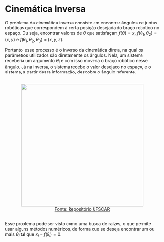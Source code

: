 # Cinemática Inversa

O problema da cinemática inversa consiste em encontrar ângulos de juntas robóticas que correspondem à certa posição desejada do braço robótico no espaço. Ou seja, encontrar valores de $\theta$ que satisfaçam $f(\theta)=x$, $f(\theta_1,\theta_2)=(x,y)$ e $f(\theta_1,\theta_2,\theta_3)=(x,y,z)$.

Portanto, esse processo é o inverso da cinemática direta, na qual os parâmetros utilizados são diretamente os ângulos. Nela, um sistema receberia um argumento $\theta_i$ e com isso moveria o braço robótico nesse ângulo. Já na inversa, o sistema recebe o valor desejado no espaço, e o sistema, a partir dessa informação, descobre o ângulo referente.

<div align="center">

  <br>
        <img src="https://res.cloudinary.com/dev63c7l0/image/upload/v1629517659/Untitled_rcyy6l.png" width="400" height="auto">
        <figcaption><a href="https://repositorio.ufscar.br/bitstream/handle/ufscar/13588/TCC%20-%20Victor%20Abreu%20Nunes%20%28Rev%20Victor%2020.12%29.pdf?sequence=1&isAllowed=y">Fonte: Repositório UFSCAR</a></figcaption>
  <br>

</div>

Esse problema pode ser visto como uma busca de raízes, o que permite usar alguns métodos numéricos, de forma que se deseja encontrar um ou mais $\theta_i$ tal que $x_i - f(\theta_i) = 0$.